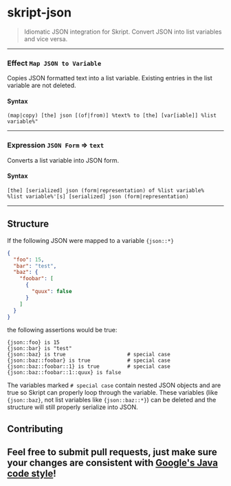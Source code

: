 # skript-json

 > Idiomatic JSON integration for Skript. Convert JSON into list variables and vice versa.
---

### Effect `Map JSON to Variable`
Copies JSON formatted text into a list variable. Existing entries in the list variable are not
 deleted.
#### Syntax
```
(map|copy) [the] json [(of|from)] %text% to [the] [var[iable]] %list variable%"
```

---

### Expression `JSON Form` => `text`
Converts a list variable into JSON form.
#### Syntax
```
[the] [serialized] json (form|representation) of %list variable%
%list variable%'[s] [serialized] json (form|representation)
```

---

## Structure

 If the following JSON were mapped to a variable `{json::*}`

 ```json
 {
   "foo": 15,
   "bar": "test",
   "baz": {
     "foobar": [
       {
         "quux": false
       }
     ]
   }
 }
 ```

 the following assertions would be true:

 ```
 {json::foo} is 15
 {json::bar} is "test"
 {json::baz} is true                    # special case
 {json::baz::foobar} is true            # special case
 {json::baz::foobar::1} is true         # special case
 {json::baz::foobar::1::quux} is false
 ```

 The variables marked `# special case` contain nested JSON objects and are true so Skript can
 properly loop through the variable. These variables (like `{json::baz}`, not list variables like
 `{json::baz::*}`) can be deleted and the structure will still properly serialize into JSON.

 ## Contributing

 Feel free to submit pull requests, just make sure your changes are consistent with
 [Google's Java code style](https://google.github.io/styleguide/javaguide.html)!
---

